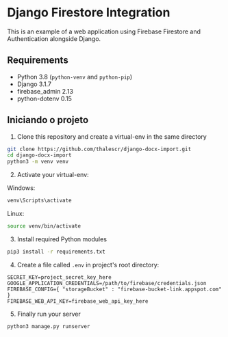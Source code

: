 # Django Firestore Integration

This is an example of a web application using Firebase Firestore and Authentication alongside Django.

## Requirements

* Python 3.8 (`python-venv` and `python-pip`)
* Django 3.1.7
* firebase_admin 2.13
* python-dotenv 0.15

## Iniciando o projeto

1. Clone this repository and create a virtual-env in the same directory
```sh
git clone https://github.com/thalescr/django-docx-import.git
cd django-docx-import
python3 -m venv venv
```

2. Activate your virtual-env:

Windows:
```sh
venv\Scripts\activate
```

Linux:
```sh
source venv/bin/activate
```

3. Install required Python modules
```sh
pip3 install -r requirements.txt
```

4. Create a file called `.env` in project's root directory:
```
SECRET_KEY=project_secret_key_here
GOOGLE_APPLICATION_CREDENTIALS=/path/to/firebase/credentials.json
FIREBASE_CONFIG={ "storageBucket" : "firebase-bucket-link.appspot.com" }
FIREBASE_WEB_API_KEY=firebase_web_api_key_here
```

5. Finally run your server
```sh
python3 manage.py runserver
```